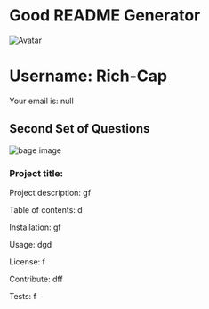 # Good README Generator 
 
![Avatar](https://avatars0.githubusercontent.com/u/61104208?v=4) 
 
# Username: Rich-Cap 
 
Your email is: null 
 
## Second Set of Questions  

![bage image](https://img.shields.io/static/v1?label=Version&message=2&color=<COLOR>) 
 
### Project title: 
 
 
 
Project description: gf 
 
Table of contents: d 
 
Installation: gf 
 
Usage: dgd 
 
License: f 
 
Contribute: dff 
 
Tests: f 
 

